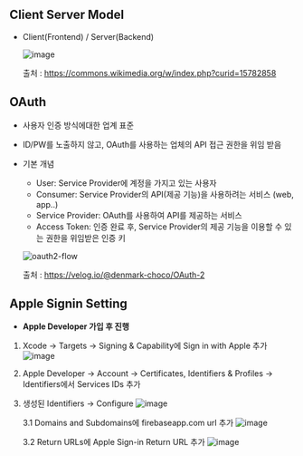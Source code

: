 ## Client Server Model
- Client(Frontend) / Server(Backend)

  ![image](https://user-images.githubusercontent.com/46417892/143732435-55ec1c8f-0366-456f-9b6c-bb7d8f6b31aa.png)


  출처 : https://commons.wikimedia.org/w/index.php?curid=15782858

## OAuth
- 사용자 인증 방식에대한 업계 표준
- ID/PW를 노출하지 않고, OAuth를 사용하는 업체의 API 접근 권한을 위임 받음
- 기본 개념
  - User: Service Provider에 계정을 가지고 있는 사용자 
  - Consumer: Service Provider의 API(제공 기능)을 사용하려는 서비스 (web, app..)
  - Service Provider: OAuth를 사용하여 API를 제공하는 서비스
  - Access Token: 인증 완료 후, Service Provider의 제공 기능을 이용할 수 있는 권한을 위임받은 인증 키
  
  ![oauth2-flow](https://user-images.githubusercontent.com/46417892/143732715-95f693b5-17ec-4a14-a987-3ea3a5ed6e8d.png)
 
  출처 : https://velog.io/@denmark-choco/OAuth-2


## Apple Signin Setting
- **Apple Developer 가입 후 진행**

1. Xcode -> Targets -> Signing & Capability에 Sign in with Apple 추가
   ![image](https://user-images.githubusercontent.com/46417892/147401782-69a25e27-19bc-48fb-ad7c-c505c6695ad0.png)

2. Apple Developer -> Account -> Certificates, Identifiers & Profiles -> Identifiers에서 Services IDs 추가
3. 생성된 Identifiers -> Configure
   ![image](https://user-images.githubusercontent.com/46417892/147401856-967a5e44-dadd-4ae3-8d20-3ea165e5ef0b.png)
   
   3.1 Domains and Subdomains에 firebaseapp.com url 추가
       ![image](https://user-images.githubusercontent.com/46417892/147401897-d4670702-49eb-421a-8fc2-2f4fd5ace930.png)
       
   3.2 Return URLs에 Apple Sign-in Return URL 추가
       ![image](https://user-images.githubusercontent.com/46417892/147401941-99c9e44b-2733-4dfd-a8f0-da80a965cdf6.png)
